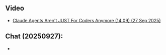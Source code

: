 ## Video

* [Claude Agents Aren't JUST For Coders Anymore (14:09) (27 Sep 2025)](https://www.youtube.com/watch?v=qzeRWzKte3I&t=358s)

## Chat (20250927):

* []()